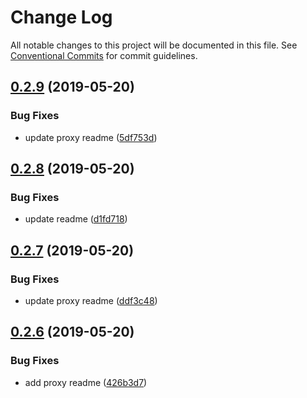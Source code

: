 # Change Log

All notable changes to this project will be documented in this file.
See [Conventional Commits](https://conventionalcommits.org) for commit guidelines.

## [0.2.9](https://github.com/wingscms/wings/compare/@wingscms/proxy@0.2.8...@wingscms/proxy@0.2.9) (2019-05-20)


### Bug Fixes

* update proxy readme ([5df753d](https://github.com/wingscms/wings/commit/5df753d))





## [0.2.8](https://github.com/wingscms/wings/compare/@wingscms/proxy@0.2.7...@wingscms/proxy@0.2.8) (2019-05-20)


### Bug Fixes

* update readme ([d1fd718](https://github.com/wingscms/wings/commit/d1fd718))





## [0.2.7](https://github.com/wingscms/wings/compare/@wingscms/proxy@0.2.6...@wingscms/proxy@0.2.7) (2019-05-20)


### Bug Fixes

* update proxy readme ([ddf3c48](https://github.com/wingscms/wings/commit/ddf3c48))





## [0.2.6](https://github.com/wingscms/wings/compare/@wingscms/proxy@0.2.5...@wingscms/proxy@0.2.6) (2019-05-20)


### Bug Fixes

* add proxy readme ([426b3d7](https://github.com/wingscms/wings/commit/426b3d7))
